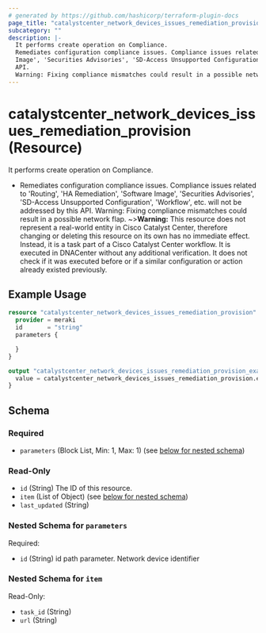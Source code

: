 ```yaml
---
# generated by https://github.com/hashicorp/terraform-plugin-docs
page_title: "catalystcenter_network_devices_issues_remediation_provision Resource - terraform-provider-catalystcenter"
subcategory: ""
description: |-
  It performs create operation on Compliance.
  Remediates configuration compliance issues. Compliance issues related to 'Routing', 'HA Remediation', 'Software
  Image', 'Securities Advisories', 'SD-Access Unsupported Configuration', 'Workflow', etc. will not be addressed by this
  API.
  Warning: Fixing compliance mismatches could result in a possible network flap.
---
```


# catalystcenter_network_devices_issues_remediation_provision (Resource)

It performs create operation on Compliance.

- Remediates configuration compliance issues. Compliance issues related to 'Routing', 'HA Remediation', 'Software
Image', 'Securities Advisories', 'SD-Access Unsupported Configuration', 'Workflow', etc. will not be addressed by this
API.
Warning: Fixing compliance mismatches could result in a possible network flap.
~>**Warning:**
This resource does not represent a real-world entity in Cisco Catalyst Center, therefore changing or deleting this resource on its own has no immediate effect.
Instead, it is a task part of a Cisco Catalyst Center workflow. It is executed in DNACenter without any additional verification. It does not check if it was executed before or if a similar configuration or action already existed previously.

## Example Usage

```terraform
resource "catalystcenter_network_devices_issues_remediation_provision" "example" {
  provider = meraki
  id       = "string"
  parameters {

  }
}

output "catalystcenter_network_devices_issues_remediation_provision_example" {
  value = catalystcenter_network_devices_issues_remediation_provision.example
}
```

<!-- schema generated by tfplugindocs -->
## Schema

### Required

- `parameters` (Block List, Min: 1, Max: 1) (see [below for nested schema](#nestedblock--parameters))

### Read-Only

- `id` (String) The ID of this resource.
- `item` (List of Object) (see [below for nested schema](#nestedatt--item))
- `last_updated` (String)

<a id="nestedblock--parameters"></a>
### Nested Schema for `parameters`

Required:

- `id` (String) id path parameter. Network device identifier


<a id="nestedatt--item"></a>
### Nested Schema for `item`

Read-Only:

- `task_id` (String)
- `url` (String)
